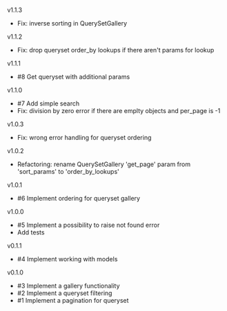 v1.1.3

* Fix: inverse sorting in QuerySetGallery

v1.1.2

* Fix: drop queryset order_by lookups if there aren't params for lookup

v1.1.1

* #8 Get queryset with additional params

v1.1.0

* #7 Add simple search
* Fix: division by zero error if there are emplty objects and per_page is -1

v1.0.3

* Fix: wrong error handling for queryset ordering

v1.0.2

* Refactoring: rename QuerySetGallery 'get_page' param  from 'sort_params' to 'order_by_lookups'

v1.0.1

* #6 Implement ordering for queryset gallery

v1.0.0

* #5 Implement a possibility to raise not found error 
* Add tests

v0.1.1

* #4 Implement working with models

v0.1.0

* #3 Implement a gallery functionality
* #2 Implement a queryset filtering
* #1 Implement a pagination for queryset
